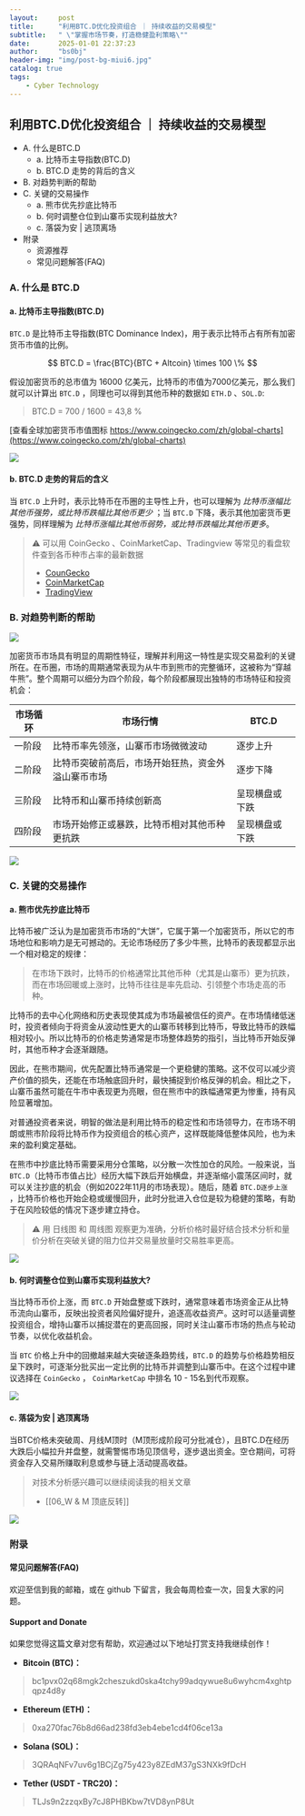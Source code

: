 ```yaml
---
layout:     post
title:      "利用BTC.D优化投资组合 ｜ 持续收益的交易模型"
subtitle:   " \"掌握市场节奏，打造稳健盈利策略\""
date:       2025-01-01 22:37:23
author:     "bs0bj"
header-img: "img/post-bg-miui6.jpg"
catalog: true
tags:
    - Cyber Technology
---
```


## 利用BTC.D优化投资组合 ｜ 持续收益的交易模型

- A. 什么是BTC.D
	- a. 比特币主导指数(BTC.D)
	- b. BTC.D 走势的背后的含义
- B. 对趋势判断的帮助
- C. 关键的交易操作
	- a. 熊市优先抄底比特币
	- b. 何时调整仓位到山寨币实现利益放大?
	- c. 落袋为安 | 逃顶离场
- 附录
	- 资源推荐
	- 常见问题解答(FAQ)


### A. 什么是 BTC.D

#### a. 比特币主导指数(BTC.D)
`BTC.D` 是比特币主导指数(BTC Dominance Index)，用于表示比特币占有所有加密货币市值的比例。

$$
BTC.D = \frac{BTC}{BTC + Altcoin} \times 100 \%
$$

假设加密货币的总市值为 16000 亿美元，比特币的市值为7000亿美元，那么我们就可以计算出 `BTC.D` ，同理也可以得到其他币种的数据如 `ETH.D` 、`SOL.D`: 
> BTC.D = 700 / 1600 = 43,8 %

[查看全球加密货币市值图标 https://www.coingecko.com/zh/global-charts](https://www.coingecko.com/zh/global-charts)

<!--btc_d0.png-->
![](https://krona0.github.io/img/in-post/btcd_market/btc_d0.png)

#### b. BTC.D 走势的背后的含义

当 `BTC.D` 上升时，表示比特币在币圈的主导性上升，也可以理解为 *比特币涨幅比其他币强势，或比特币跌幅比其他币更少*  ；当 `BTC.D` 下降，表示其他加密货币更强势，同样理解为 *比特币涨幅比其他币弱势，或比特币跌幅比其他币更多*。

>⚠️ 可以用 CoinGecko 、CoinMarketCap、Tradingview 等常见的看盘软件查到各币种市占率的最新数据
>- [CounGecko](https://www.coingecko.com/zh/global-charts)
>- [CoinMarketCap](https://coinmarketcap.com/charts/)
>- [TradingView](https://www.tradingview.com/)

### B. 对趋势判断的帮助

<!--btc_go.png-->
![](https://krona0.github.io/img/in-post/btcd_market/btc_go.png)

加密货币市场具有明显的周期性特征，理解并利用这一特性是实现交易盈利的关键所在。在币圈，市场的周期通常表现为从牛市到熊市的完整循环，这被称为“穿越牛熊”。整个周期可以细分为四个阶段，每个阶段都展现出独特的市场特征和投资机会：

| 市场循环 | 市场行情                      | BTC.D   |
| ---- | ------------------------- | ------- |
| 一阶段  | 比特币率先领涨，山寨币市场微微波动         | 逐步上升    |
| 二阶段  | 比特币突破前高后，市场开始狂热，资金外溢山寨币市场 | 逐步下降    |
| 三阶段  | 比特币和山寨币持续创新高              | 呈现横盘或下跌 |
| 四阶段  | 市场开始修正或暴跌，比特币相对其他币种更抗跌    | 呈现横盘或下跌 |

<!--btcd_un.png-->
![](https://krona0.github.io/img/in-post/btcd_market/btcd_un.png)

### C. 关键的交易操作

#### a. 熊市优先抄底比特币

比特币被广泛认为是加密货币市场的“大饼”，它属于第一个加密货币，所以它的市场地位和影响力是无可撼动的。无论市场经历了多少牛熊，比特币的表现都显示出一个相对稳定的规律：

>在市场下跌时，比特币的价格通常比其他币种（尤其是山寨币）更为抗跌，而在市场回暖或上涨时，比特币往往是率先启动、引领整个市场走高的币种。

比特币的去中心化网络和历史表现使其成为市场最被信任的资产。在市场情绪低迷时，投资者倾向于将资金从波动性更大的山寨币转移到比特币，导致比特币的跌幅相对较小。所以比特币的价格走势通常是市场整体趋势的指引，当比特币开始反弹时，其他币种才会逐渐跟随。

因此，在熊市期间，优先配置比特币通常是一个更稳健的策略。这不仅可以减少资产价值的损失，还能在市场触底回升时，最快捕捉到价格反弹的机会。相比之下，山寨币虽然可能在牛市中表现更为亮眼，但在熊市中的跌幅通常更为惨重，持有风险显著增加。

对普通投资者来说，明智的做法是利用比特币的稳定性和市场领导力，在市场不明朗或熊市阶段将比特币作为投资组合的核心资产，这样既能降低整体风险，也为未来的盈利奠定基础。

在熊市中抄底比特币需要采用分仓策略，以分散一次性加仓的风险。一般来说，当`BTC.D`（比特币市值占比）经历大幅下跌后开始横盘，并逐渐缩小震荡区间时，就可以关注抄底的机会（例如2022年11月的市场表现）。随后，随着 `BTC.D逐步上涨` ，比特币价格也开始企稳或缓慢回升，此时分批进入仓位是较为稳健的策略，有助于在风险较低的情况下逐步建立持仓。

>⚠️ 用 日线图 和 周线图 观察更为准确，分析价格时最好结合技术分析和量价分析在突破关键的阻力位并交易量放量时交易胜率更高。

<!--bear_in.png-->
![](https://krona0.github.io/img/in-post/btcd_market/bear_in.png)

#### b. 何时调整仓位到山寨币实现利益放大?

当比特币币价上涨，而 `BTC.D` 开始盘整或下跌时，通常意味着市场资金正从比特币流向山寨币，反映出投资者风险偏好提升，追逐高收益资产。这时可以适量调整投资组合，增持山寨币以捕捉潜在的更高回报，同时关注山寨币市场的热点与轮动节奏，以优化收益机会。

当 `BTC` 价格上升中的回撤越来越大突破逐条趋势线，`BTC.D` 的趋势与价格趋势相反呈下跌时，可逐渐分批买出一定比例的比特币并调整到山寨币中。在这个过程中建议选择在 `CoinGecko` ， `CoinMarketCap` 中排名 10 - 15名到代币观察。

<!--alt_in.png-->
![](https://krona0.github.io/img/in-post/btcd_market/alt_in.png)

#### c. 落袋为安 | 逃顶离场

当BTC价格未突破周、月线M顶时（M顶形成阶段可分批减仓），且BTC.D在经历大跌后小幅拉升并盘整，就需警惕市场见顶信号，逐步退出资金。空仓期间，可将资金存入交易所赚取利息或参与链上活动提高收益。

>对技术分析感兴趣可以继续阅读我的相关文章
>- [[06_W & M 顶底反转]]

<!--bull_out.png-->
![](https://krona0.github.io/img/in-post/btcd_market/bull_out.png)


### 附录

#### 常见问题解答(FAQ)

欢迎至信到我的邮箱，或在 github 下留言，我会每周检查一次，回复大家的问题。

#### Support and Donate

如果您觉得这篇文章对您有帮助，欢迎通过以下地址打赏支持我继续创作！
- **Bitcoin (BTC)：** 
>bc1pvx02q68mgk2cheszukd0ska4tchy99adqywue8u6wyhcm4xghtpqpz4d8y
- **Ethereum (ETH)：** 
> 0xa270fac76b8d66ad238fd3eb4ebe1cd4f06ce13a
- **Solana (SOL)：** 
> 3QRAqNFv7uv6g1BCjZg75y423y8ZEdM37gS3NXk9fDcH
- **Tether (USDT - TRC20)：** 
> TLJs9n2zzqxBy7cJ8PHBKbw7tVD8ynP8Ut